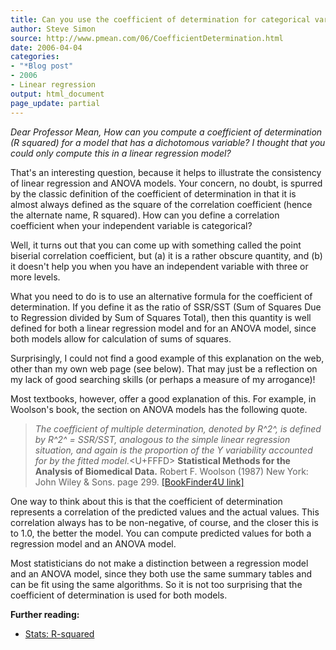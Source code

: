 ```yaml
---
title: Can you use the coefficient of determination for categorical variables?
author: Steve Simon
source: http://www.pmean.com/06/CoefficientDetermination.html
date: 2006-04-04
categories:
- "*Blog post"
- 2006
- Linear regression
output: html_document
page_update: partial
---
```


*Dear Professor Mean, How can you compute a coefficient of determination
(R squared) for a model that has a dichotomous variable? I thought that
you could only compute this in a linear regression model?*

That's an interesting question, because it helps to illustrate the
consistency of linear regression and ANOVA models. Your concern, no
doubt, is spurred by the classic definition of the coefficient of
determination in that it is almost always defined as the square of the
correlation coefficient (hence the alternate name, R squared). How can
you define a correlation coefficient when your independent variable is
categorical?

Well, it turns out that you can come up with something called the point
biserial correlation coefficient, but (a) it is a rather obscure
quantity, and (b) it doesn't help you when you have an independent
variable with three or more levels.

What you need to do is to use an alternative formula for the coefficient
of determination. If you define it as the ratio of SSR/SST (Sum of
Squares Due to Regression divided by Sum of Squares Total), then this
quantity is well defined for both a linear regression model and for an
ANOVA model, since both models allow for calculation of sums of squares.

Surprisingly, I could not find a good example of this explanation on the
web, other than my own web page (see below). That may just be a
reflection on my lack of good searching skills (or perhaps a measure of
my arrogance)!

Most textbooks, however, offer a good explanation of this. For example,
in Woolson's book, the section on ANOVA models has the following quote.

> *The coefficient of multiple determination, denoted by R^2^, is
> defined by R^2^ = SSR/SST, analogous to the simple linear regression
> situation, and again is the proportion of the Y variability accounted
> for by the fitted model.*<U+FFFD> **Statistical Methods for the Analysis of
> Biomedical Data.** Robert F. Woolson (1987) New York: John Wiley &
> Sons. page 299. [\[BookFinder4U
> link\]](http://www.bookfinder4u.com/detail/0471806153.html)

One way to think about this is that the coefficient of determination
represents a correlation of the predicted values and the actual values.
This correlation always has to be non-negative, of course, and the
closer this is to 1.0, the better the model. You can compute predicted
values for both a regression model and an ANOVA model.

Most statisticians do not make a distinction between a regression model
and an ANOVA model, since they both use the same summary tables and can
be fit using the same algorithms. So it is not too surprising that the
coefficient of determination is used for both models.

**Further reading:**

-   [Stats: R-squared](../ask/rsquared.asp)
